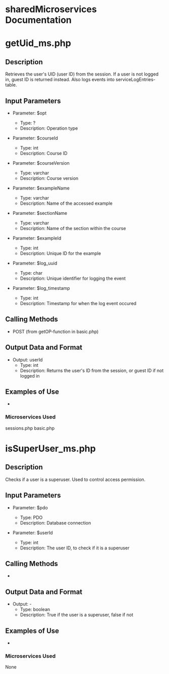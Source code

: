 # sharedMicroservices Documentation

# getUid_ms.php

## Description
Retrieves the user's UID (user ID) from the session. If a user is not logged in, guest ID is returned instead.
Also logs events into serviceLogEntries-table.

## Input Parameters

- Parameter: $opt
   - Type: ?
   - Description: Operation type

- Parameter: $courseId
   - Type: int
   - Description: Course ID

- Parameter: $courseVersion
   - Type: varchar
   - Description: Course version

- Parameter: $exampleName
   - Type: varchar
   - Description: Name of the accessed example

- Parameter: $sectionName
   - Type: varchar
   - Description: Name of the section within the course

- Parameter: $exampleId
   - Type: int
   - Description: Unique ID for the example

- Parameter: $log_uuid
   - Type: char
   - Description: Unique identifier for logging the event

- Parameter: $log_timestamp
   - Type: int
   - Description: Timestamp for when the log event occured

## Calling Methods
- POST (from getOP-function in basic.php)

## Output Data and Format
- Output: userId
   - Type: int
   - Description: Returns the user's ID from the session, or guest ID if not logged in

## Examples of Use
-

### Microservices Used
sessions.php
basic.php


# isSuperUser_ms.php

## Description
Checks if a user is a superuser. Used to control access permission.

## Input Parameters

- Parameter: $pdo
   - Type: PDO
   - Description: Database connection

- Parameter: $userId
   - Type: int
   - Description: The user ID, to check if it is a superuser

## Calling Methods
-

## Output Data and Format
- Output: -
   - Type: boolean
   - Description: True if the user is a superuser, false if not

## Examples of Use
-

### Microservices Used
None